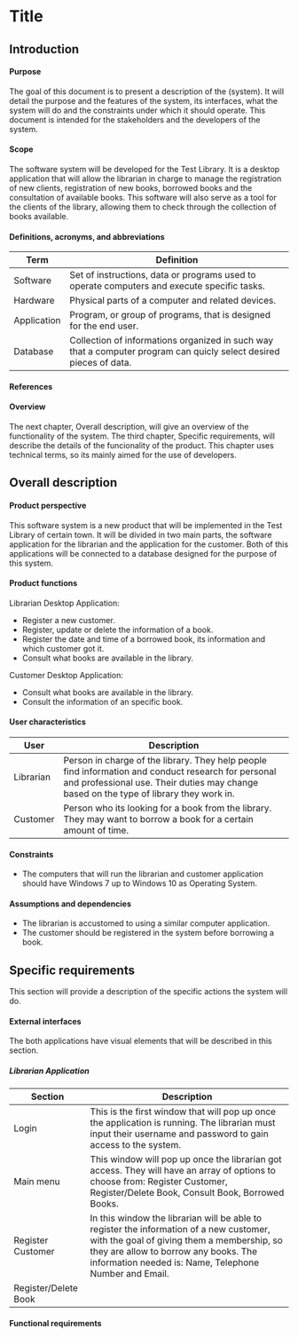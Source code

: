 # Title
## Introduction
#### Purpose
The goal of this document is to present a description of the (system). It will detail the purpose and the features of the system, its interfaces, what the system will do and the constraints under which it should operate. This document is intended for the stakeholders and the developers of the system.
#### Scope
The software system will be developed for the Test Library. It is a desktop application that will allow the librarian in charge to manage the registration of new clients, registration of new books, borrowed books and the consultation of available books. This software will also serve as a tool for the clients of the library, allowing them to check through the collection of books available.
#### Definitions, acronyms, and abbreviations
Term | Definition
-----|-----------
Software | Set of instructions, data or programs used to operate computers and execute specific tasks.
Hardware | Physical parts of a computer and related devices.
Application | Program, or group of programs, that is designed for the end user.
Database | Collection of informations organized in such way that a computer program can quicly select desired pieces of data.
#### References
#### Overview
The next chapter, Overall description, will give an overview of the functionality of the system.
The third chapter, Specific requirements, will describe the details of the funcionality of the product. This chapter uses technical terms, so its mainly aimed for the use of developers.
## Overall description
#### Product perspective
This software system is a new product that will be implemented in the Test Library of certain town. It will be divided in two main parts, the software application for the librarian and the application for the customer. Both of this applications will be connected to a database designed for the purpose of this system.
#### Product functions
Librarian Desktop Application:
* Register a new customer.
* Register, update or delete the information of a book.
* Register the date and time of a borrowed book, its information and which customer got it.
* Consult what books are available in the library.

Customer Desktop Application:
* Consult what books are available in the library.
* Consult the information of an specific book.

#### User characteristics
User | Description
----|-----------
Librarian | Person in charge of the library. They help people find information and conduct research for personal and professional use. Their duties may change based on the type of library they work in.
Customer | Person who its looking for a book from the library. They may want to borrow a book for a certain amount of time.

#### Constraints
* The computers that will run the librarian and customer application should have Windows 7 up to Windows 10 as Operating System.
#### Assumptions and dependencies
* The librarian is accustomed to using a similar computer application.
* The customer should be registered in the system before borrowing a book.
## Specific requirements
This section will provide a description of the specific actions the system will do.
#### External interfaces
The both applications have visual elements that will be described in this section.

##### Librarian Application
Section | Description
---------|-----------
Login | This is the first window that will pop up once the application is running. The librarian must input their username and password to gain access to the system.
Main menu | This window will pop up once the librarian got access. They will have an array of options to choose from: Register Customer, Register/Delete Book, Consult Book, Borrowed Books.
Register Customer | In this window the librarian will be able to register the information of a new customer, with the goal of giving them a membership, so they are allow to borrow any books. The information needed is: Name, Telephone Number and Email.
Register/Delete Book |

#### Functional requirements
